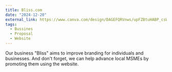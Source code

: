```yaml
---
title: Bliss.com
date: "2024-12-20"
external_link: https://www.canva.com/design/DAGEFQRVnws/upFZBtuHABP_csWKSBAl8g/edit?utm_content=DAGEFQRVnws&utm_campaign=designshare&utm_medium=link2&utm_source=sharebutton
tags:
  - Bussines
  - Proposal
  - Website
---
```


Our business "Bliss" aims to improve branding for individuals and businesses. And don't forget, we can help advance local MSMEs by promoting them using the website.

<!--more-->
